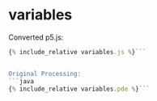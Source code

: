 

<script src="../p5/p5.min.js"></script>
<script src="variables.js"></script>

# variables

<main></main>

Converted p5.js:
```javascript
{% include_relative variables.js %}```


Original Processing:
```java
{% include_relative variables.pde %}```

